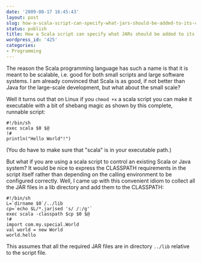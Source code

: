 ```yaml
---
date: '2009-08-17 16:45:43'
layout: post
slug: how-a-scala-script-can-specify-what-jars-should-be-added-to-its-classpath
status: publish
title: How a Scala script can specify what JARs should be added to its CLASSPATH
wordpress_id: '425'
categories:
- Programming
---
```


The reason the Scala programming language has such a name is that it is meant to be scalable, i.e. good for both small scripts and large software systems.  I am already convinced that Scala is as good, if not better than Java for the large-scale development, but what about the small scale?

Well it turns out that on Linux if you `chmod +x` a scala script you can make it executable with a bit of shebang magic as shown by this complete, runnable script:


    #!/bin/sh
    exec scala $0 $@
    !#
    println("Hello World"!")


(You do have to make sure that "scala" is in your executable path.)

But what if you are using a scala script to control an existing Scala or Java system?  It would be nice to express the CLASSPATH requirements in the script itself rather than depending on the calling environment to be configured correctly.  Well, I came up with this convenient idiom to collect all the JAR files in a lib directory and add them to the CLASSPATH:


    #!/bin/sh
    L=`dirname $0`/../lib
    cp=`echo $L/*.jar|sed 's/ /:/g'`
    exec scala -classpath $cp $0 $@
    !#
    import com.my.special.World
    val world = new World
    world.hello


This assumes that all the required JAR files are in directory `../lib` relative to the script file.

